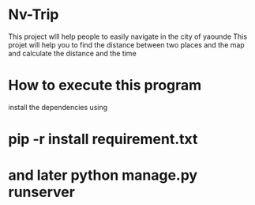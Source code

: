 # Nv-Trip

This project wlll help people to easily navigate in the city of yaounde
This projet will help you to find the distance between two places and the
map and calculate the distance and the time

# How to execute this program

install the dependencies using 
# pip -r install requirement.txt
# and later python manage.py runserver
